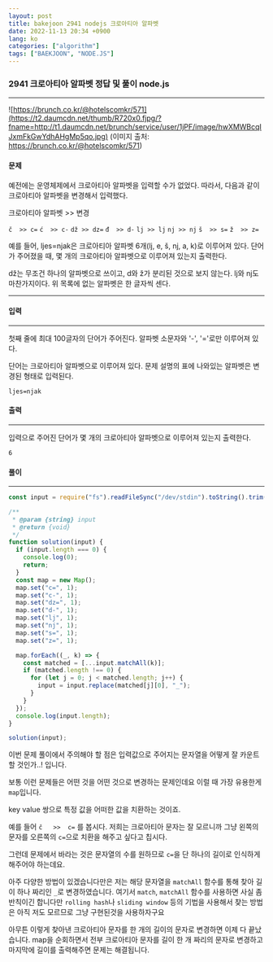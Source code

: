 ```yaml
---
layout: post
title: bakejoon 2941 nodejs 크로아티아 알파벳
date: 2022-11-13 20:34 +0900
lang: ko
categories: ["algorithm"]
tags: ["BAEKJOON", "NODE.JS"]
---
```


###  2941 크로아티아 알파벳 정답 및 풀이 node.js 

--- 

![https://brunch.co.kr/@hotelscomkr/571](https://t2.daumcdn.net/thumb/R720x0.fjpg/?fname=http://t1.daumcdn.net/brunch/service/user/1jPF/image/hwXMWBcqIJxmFkGwYdhAHgMp5qo.jpg)
(이미지 출처: https://brunch.co.kr/@hotelscomkr/571)
#### 문제 
예전에는 운영체제에서 크로아티아 알파벳을 입력할 수가 없었다. 따라서, 다음과 같이 크로아티아 알파벳을 변경해서 입력했다.

크로아티아 알파벳	>> 변경

`č	>> c=`
`ć	>> c-`
`dž	>> dz=`
`đ	>> d-`
`lj	>> lj`
`nj	>> nj`
`š	>> s=`
`ž	>> z=`

예를 들어, ljes=njak은 크로아티아 알파벳 6개(lj, e, š, nj, a, k)로 이루어져 있다. 단어가 주어졌을 때, 몇 개의 크로아티아 알파벳으로 이루어져 있는지 출력한다.

dž는 무조건 하나의 알파벳으로 쓰이고, d와 ž가 분리된 것으로 보지 않는다. lj와 nj도 마찬가지이다. 위 목록에 없는 알파벳은 한 글자씩 센다.

--- 

#### 입력
--- 
첫째 줄에 최대 100글자의 단어가 주어진다. 알파벳 소문자와 '-', '='로만 이루어져 있다.

단어는 크로아티아 알파벳으로 이루어져 있다. 문제 설명의 표에 나와있는 알파벳은 변경된 형태로 입력된다.

```
ljes=njak
```
#### 출력
--- 
입력으로 주어진 단어가 몇 개의 크로아티아 알파벳으로 이루어져 있는지 출력한다.
```
6
```
#### 풀이
--- 

```js
const input = require("fs").readFileSync("/dev/stdin").toString().trim();

/**
 * @param {string} input
 * @return {void}
 */
function solution(input) {
  if (input.length === 0) {
    console.log(0);
    return;
  }
  const map = new Map();
  map.set("c=", 1);
  map.set("c-", 1);
  map.set("dz=", 1);
  map.set("d-", 1);
  map.set("lj", 1);
  map.set("nj", 1);
  map.set("s=", 1);
  map.set("z=", 1);

  map.forEach((_, k) => {
    const matched = [...input.matchAll(k)];
    if (matched.length !== 0) {
      for (let j = 0; j < matched.length; j++) {
        input = input.replace(matched[j][0], "_");
      }
    }
  });
  console.log(input.length);
}

solution(input);

```

이번 문제 풀이에서 주의해야 할 점은 입력값으로 주어지는 문자열을 어떻게
잘 카운트 할 것인가..! 입니다.

보통 이런 문제들은 어떤 것을 어떤 것으로 변경하는 문제인데요 이럴 때 가장 유용한게 `map`입니다.

key value 쌍으로 특정 값을 어떠한 값을 치환하는 것이죠.

예를 들어  `č	>>  c=` 를 봅시다. 저희는 크로아티아 문자는 잘 모르니까
그냥 왼쪽의 문자를 오른쪽의 `c=`으로 치환을 해주고 싶다고 칩시다.

그런데 문제에서 바라는 것은 문자열의 수를 원하므로 `c=`을 단 하나의 길이로 인식하게 해주어야 하는데요.

아주 다양한 방법이 있겠습니다만은 저는 해당 문자열을 `matchAll` 함수를 통해 찾아 길이 하나 짜리인 `_`로 변경하였습니다. 여기서 `match`, `matchAll` 함수를 사용하면 사실 좀 반칙이긴 합니다만 `rolling hash`나 `sliding window` 등의 기법을 사용해서 찾는 방법은 아직 저도 모르므로 그냥 구현된것을 사용하자구요


아무튼 이렇게 찾아낸 크로아티아 문자를 한 개의 길이의 문자로 변경하면 이제 다 끝났습니다. map을 순회하면서 전부 크로아티아 문자를 길이 한 개 짜리의 문자로 변경하고 마지막에 길이를 출력해주면 문제는 해결됩니다.
